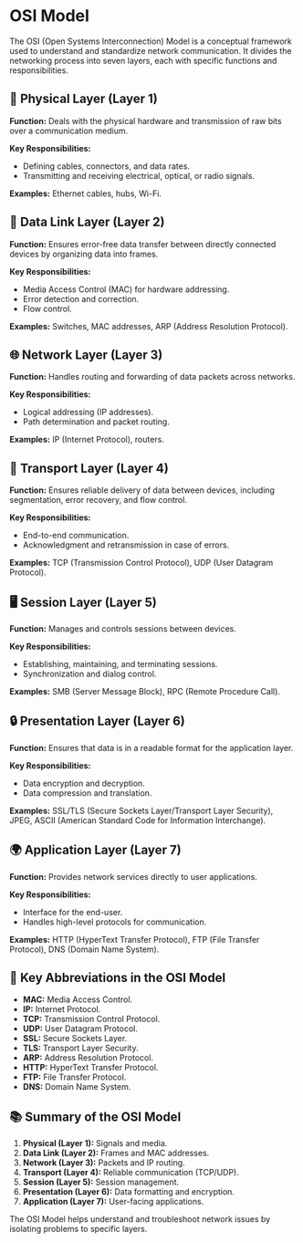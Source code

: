 # OSI Model

The OSI (Open Systems Interconnection) Model is a conceptual framework used to understand and standardize network communication. It divides the networking process into seven layers, each with specific functions and responsibilities.

## 📄 Physical Layer (Layer 1)
**Function:** Deals with the physical hardware and transmission of raw bits over a communication medium.

**Key Responsibilities:**
- Defining cables, connectors, and data rates.
- Transmitting and receiving electrical, optical, or radio signals.

**Examples:** Ethernet cables, hubs, Wi-Fi.

## 🔗 Data Link Layer (Layer 2)
**Function:** Ensures error-free data transfer between directly connected devices by organizing data into frames.

**Key Responsibilities:**
- Media Access Control (MAC) for hardware addressing.
- Error detection and correction.
- Flow control.

**Examples:** Switches, MAC addresses, ARP (Address Resolution Protocol).

## 🌐 Network Layer (Layer 3)
**Function:** Handles routing and forwarding of data packets across networks.

**Key Responsibilities:**
- Logical addressing (IP addresses).
- Path determination and packet routing.

**Examples:** IP (Internet Protocol), routers.

## 🔄 Transport Layer (Layer 4)
**Function:** Ensures reliable delivery of data between devices, including segmentation, error recovery, and flow control.

**Key Responsibilities:**
- End-to-end communication.
- Acknowledgment and retransmission in case of errors.

**Examples:** TCP (Transmission Control Protocol), UDP (User Datagram Protocol).

## 🖥️ Session Layer (Layer 5)
**Function:** Manages and controls sessions between devices.

**Key Responsibilities:**
- Establishing, maintaining, and terminating sessions.
- Synchronization and dialog control.

**Examples:** SMB (Server Message Block), RPC (Remote Procedure Call).

## 🔒 Presentation Layer (Layer 6)
**Function:** Ensures that data is in a readable format for the application layer.

**Key Responsibilities:**
- Data encryption and decryption.
- Data compression and translation.

**Examples:** SSL/TLS (Secure Sockets Layer/Transport Layer Security), JPEG, ASCII (American Standard Code for Information Interchange).

## 🌍 Application Layer (Layer 7)
**Function:** Provides network services directly to user applications.

**Key Responsibilities:**
- Interface for the end-user.
- Handles high-level protocols for communication.

**Examples:** HTTP (HyperText Transfer Protocol), FTP (File Transfer Protocol), DNS (Domain Name System).

## 🔑 Key Abbreviations in the OSI Model
- **MAC:** Media Access Control.
- **IP:** Internet Protocol.
- **TCP:** Transmission Control Protocol.
- **UDP:** User Datagram Protocol.
- **SSL:** Secure Sockets Layer.
- **TLS:** Transport Layer Security.
- **ARP:** Address Resolution Protocol.
- **HTTP:** HyperText Transfer Protocol.
- **FTP:** File Transfer Protocol.
- **DNS:** Domain Name System.

## 📚 Summary of the OSI Model
1. **Physical (Layer 1):** Signals and media.
2. **Data Link (Layer 2):** Frames and MAC addresses.
3. **Network (Layer 3):** Packets and IP routing.
4. **Transport (Layer 4):** Reliable communication (TCP/UDP).
5. **Session (Layer 5):** Session management.
6. **Presentation (Layer 6):** Data formatting and encryption.
7. **Application (Layer 7):** User-facing applications.

The OSI Model helps understand and troubleshoot network issues by isolating problems to specific layers.
